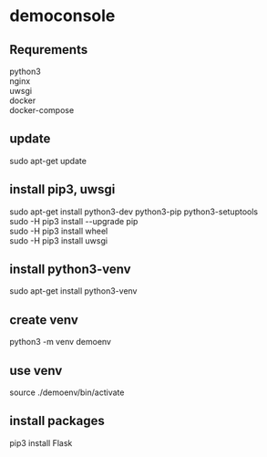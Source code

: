 # democonsole

## Requrements
python3
<br>nginx
<br>uwsgi
<br>docker
<br>docker-compose

## update
sudo apt-get update

## install pip3, uwsgi
sudo apt-get install python3-dev python3-pip python3-setuptools
<br>sudo -H pip3 install --upgrade pip
<br>sudo -H pip3 install wheel
<br>sudo -H pip3 install uwsgi

## install python3-venv
sudo apt-get install python3-venv

## create venv
python3 -m venv demoenv

## use venv
source ./demoenv/bin/activate

## install packages
pip3 install Flask



